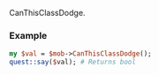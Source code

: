 CanThisClassDodge.
### Example

```perl
my $val = $mob->CanThisClassDodge();
quest::say($val); # Returns bool
```